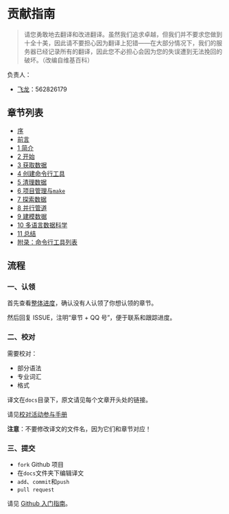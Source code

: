 # 贡献指南

> 请您勇敢地去翻译和改进翻译。虽然我们追求卓越，但我们并不要求您做到十全十美，因此请不要担心因为翻译上犯错——在大部分情况下，我们的服务器已经记录所有的翻译，因此您不必担心会因为您的失误遭到无法挽回的破坏。（改编自维基百科）

负责人：

+   [飞龙](https://github.com/wizardforcel)：562826179

## 章节列表

+   [序](docs/i.md)
+   [前言](docs/ii.md)
+   [1 简介](docs/01.md)
+   [2 开始](docs/02.md)
+   [3 获取数据](docs/03.md)
+   [4 创建命令行工具](docs/04.md)
+   [5 清理数据](docs/05.md)
+   [6 项目管理与`make`](docs/06.md)
+   [7 探索数据](docs/07.md)
+   [8 并行管道](docs/08.md)
+   [9 建模数据](docs/09.md)
+   [10 多语言数据科学](docs/10.md)
+   [11 总结](docs/11.md)
+   [附录：命令行工具列表](docs/12.md)

## 流程

### 一、认领

首先查看[整体进度](https://github.com/apachecn/ds-cmd-line-2e-zh/issues/1)，确认没有人认领了你想认领的章节。
 
然后回复 ISSUE，注明“章节 + QQ 号”，便于联系和跟踪进度。

### 二、校对

需要校对：

+   部分语法
+   专业词汇
+   格式

译文在`docs`目录下，原文请见每个文章开头处的链接。

请见[校对活动参与手册](https://github.com/apachecn/home/blob/master/docs/translate/joining-guide.md)

**注意**：不要修改译文的文件名，因为它们和章节对应！

### 三、提交

+   `fork` Github 项目
+   在`docs`文件夹下编辑译文
+   `add`、`commit`和`push`
+   `pull request`

请见 [Github 入门指南](https://github.com/apachecn/kaggle/blob/master/docs/GitHub)。
